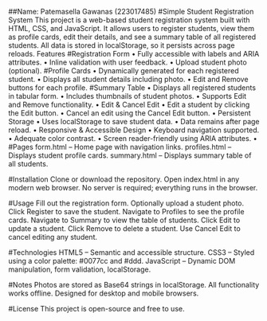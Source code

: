 ##Name: Patemasella Gawanas (223017485)
#Simple Student Registration System
This project is a web-based student registration system built with HTML, CSS, and JavaScript. It allows users to register students, view them as profile cards, edit their details, and see a summary table of all registered students. All data is stored in localStorage, so it persists across page reloads.
Features
#Registration Form
	•	Fully accessible with labels and ARIA attributes.
	•	Inline validation with user feedback.
	•	Upload student photo (optional).
#Profile Cards
	•	Dynamically generated for each registered student.
	•	Displays all student details including photo.
	•	Edit and Remove buttons for each profile.
#Summary Table
	•	Displays all registered students in tabular form.
	•	Includes thumbnails of student photos.
	•	Supports Edit and Remove functionality.
	•	Edit & Cancel Edit
	•	Edit a student by clicking the Edit button.
	•	Cancel an edit using the Cancel Edit button.
	•	Persistent Storage
	•	Uses localStorage to save student data.
	•	Data remains after page reload.
	•	Responsive & Accessible Design
	•	Keyboard navigation supported.
	•	Adequate color contrast.
	•	Screen reader-friendly using ARIA attributes.
	•	
#Pages
form.html – Home page with navigation links.
profiles.html – Displays student profile cards.
summary.html – Displays summary table of all students.

#Installation
Clone or download the repository.
Open index.html in any modern web browser.
No server is required; everything runs in the browser.

#Usage
Fill out the registration form.
Optionally upload a student photo.
Click Register to save the student.
Navigate to Profiles to see the profile cards.
Navigate to Summary to view the table of students.
Click Edit to update a student.
Click Remove to delete a student.
Use Cancel Edit to cancel editing any student.

#Technologies
HTML5 – Semantic and accessible structure.
CSS3 – Styled using a color palette: #0077cc and #ddd.
JavaScript – Dynamic DOM manipulation, form validation, localStorage.

#Notes
Photos are stored as Base64 strings in localStorage.
All functionality works offline.
Designed for desktop and mobile browsers.

#License
This project is open-source and free to use.
